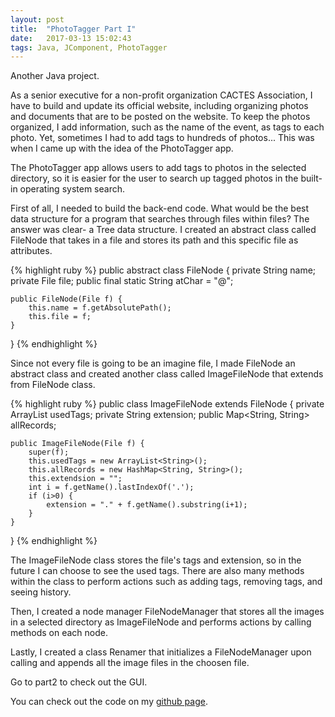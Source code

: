 ```yaml
---
layout: post
title:  "PhotoTagger Part I"
date:   2017-03-13 15:02:43
tags: Java, JComponent, PhotoTagger
---
```


Another Java project.

As a senior executive for a non-profit organization CACTES Association, I have to build and update its official website, including organizing photos and documents that are to be posted on the website. To keep the photos organized, I add information, such as the name of the event, as tags to each photo. Yet, sometimes I had to add tags to hundreds of photos... This was when I came up with the idea of the PhotoTagger app.

The PhotoTagger app allows users to add tags to photos in the selected directory, so it is easier for the user to search up tagged photos in the built-in operating system search.


First of all, I needed to build the back-end code. What would be the best data structure for a program that searches through files within files? The answer was clear- a Tree data structure. I created an abstract class called FileNode that takes in a file and stores its path and this specific file as attributes.

{% highlight ruby %}
public abstract class FileNode {
    private String name;
    private File file;
    public final static String atChar = "@";
    
    public FileNode(File f) {
        this.name = f.getAbsolutePath();
        this.file = f;
    }
}
{% endhighlight %}

Since not every file is going to be an imagine file, I made FileNode an abstract class and created another class called ImageFileNode that extends from FileNode class.

{% highlight ruby %}
public class ImageFileNode extends FileNode {
    private ArrayList<String> usedTags;
    private String extension;
    public Map<String, String> allRecords;
    
    public ImageFileNode(File f) {
        super(f);
        this.usedTags = new ArrayList<String>();
        this.allRecords = new HashMap<String, String>();
        this.extendsion = "";
        int i = f.getName().lastIndexOf('.');
        if (i>0) {
            extension = "." + f.getName().substring(i+1);
        }
    }
}
{% endhighlight %}

The ImageFileNode class stores the file's tags and extension, so in the future I can choose to see the used tags.
There are also many methods within the class to perform actions such as adding tags, removing tags, and seeing history.

Then, I created a node manager FileNodeManager that stores all the images in a selected directory as ImageFileNode and performs actions by calling methods on each node.

Lastly, I created a class Renamer that initializes a FileNodeManager upon calling and appends all the image files in the choosen file.

Go to part2 to check out the GUI.

You can check out the code on my [github page].

[github page]: https://github.com/edward0414/PhotoTagger
